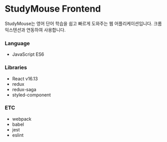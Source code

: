 # StudyMouse Frontend

StudyMouse는 영어 단어 학습을 쉽고 빠르게 도와주는 웹 어플리케이션입니다. 크롬 익스텐션과 연동하여 사용합니다.

### Language

- JavaScript ES6

### Libraries

- React v16.13
- redux
- redux-saga
- styled-component

### ETC

- webpack
- babel
- jest
- eslint

